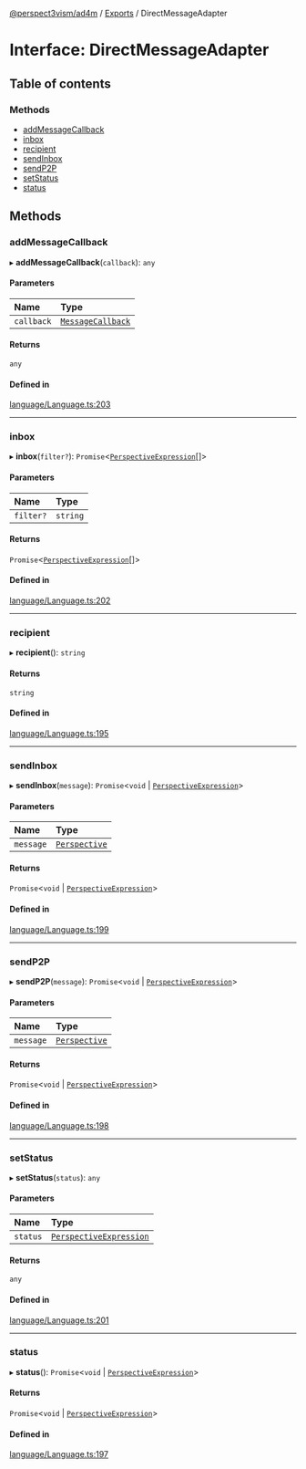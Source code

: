 [@perspect3vism/ad4m](../README.md) / [Exports](../modules.md) / DirectMessageAdapter

# Interface: DirectMessageAdapter

## Table of contents

### Methods

- [addMessageCallback](DirectMessageAdapter.md#addmessagecallback)
- [inbox](DirectMessageAdapter.md#inbox)
- [recipient](DirectMessageAdapter.md#recipient)
- [sendInbox](DirectMessageAdapter.md#sendinbox)
- [sendP2P](DirectMessageAdapter.md#sendp2p)
- [setStatus](DirectMessageAdapter.md#setstatus)
- [status](DirectMessageAdapter.md#status)

## Methods

### addMessageCallback

▸ **addMessageCallback**(`callback`): `any`

#### Parameters

| Name | Type |
| :------ | :------ |
| `callback` | [`MessageCallback`](../modules.md#messagecallback) |

#### Returns

`any`

#### Defined in

[language/Language.ts:203](https://github.com/perspect3vism/ad4m/blob/0f993b76/core/src/language/Language.ts#L203)

___

### inbox

▸ **inbox**(`filter?`): `Promise`<[`PerspectiveExpression`](../classes/PerspectiveExpression.md)[]\>

#### Parameters

| Name | Type |
| :------ | :------ |
| `filter?` | `string` |

#### Returns

`Promise`<[`PerspectiveExpression`](../classes/PerspectiveExpression.md)[]\>

#### Defined in

[language/Language.ts:202](https://github.com/perspect3vism/ad4m/blob/0f993b76/core/src/language/Language.ts#L202)

___

### recipient

▸ **recipient**(): `string`

#### Returns

`string`

#### Defined in

[language/Language.ts:195](https://github.com/perspect3vism/ad4m/blob/0f993b76/core/src/language/Language.ts#L195)

___

### sendInbox

▸ **sendInbox**(`message`): `Promise`<`void` \| [`PerspectiveExpression`](../classes/PerspectiveExpression.md)\>

#### Parameters

| Name | Type |
| :------ | :------ |
| `message` | [`Perspective`](../classes/Perspective.md) |

#### Returns

`Promise`<`void` \| [`PerspectiveExpression`](../classes/PerspectiveExpression.md)\>

#### Defined in

[language/Language.ts:199](https://github.com/perspect3vism/ad4m/blob/0f993b76/core/src/language/Language.ts#L199)

___

### sendP2P

▸ **sendP2P**(`message`): `Promise`<`void` \| [`PerspectiveExpression`](../classes/PerspectiveExpression.md)\>

#### Parameters

| Name | Type |
| :------ | :------ |
| `message` | [`Perspective`](../classes/Perspective.md) |

#### Returns

`Promise`<`void` \| [`PerspectiveExpression`](../classes/PerspectiveExpression.md)\>

#### Defined in

[language/Language.ts:198](https://github.com/perspect3vism/ad4m/blob/0f993b76/core/src/language/Language.ts#L198)

___

### setStatus

▸ **setStatus**(`status`): `any`

#### Parameters

| Name | Type |
| :------ | :------ |
| `status` | [`PerspectiveExpression`](../classes/PerspectiveExpression.md) |

#### Returns

`any`

#### Defined in

[language/Language.ts:201](https://github.com/perspect3vism/ad4m/blob/0f993b76/core/src/language/Language.ts#L201)

___

### status

▸ **status**(): `Promise`<`void` \| [`PerspectiveExpression`](../classes/PerspectiveExpression.md)\>

#### Returns

`Promise`<`void` \| [`PerspectiveExpression`](../classes/PerspectiveExpression.md)\>

#### Defined in

[language/Language.ts:197](https://github.com/perspect3vism/ad4m/blob/0f993b76/core/src/language/Language.ts#L197)
